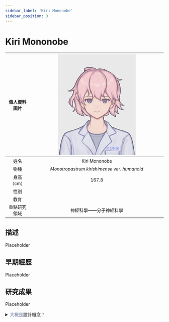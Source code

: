 ```yaml
---
sidebar_label: 'Kiri Mononobe'
sidebar_position: 3
---
```


# Kiri Mononobe

|個人資料圖片|<img src="https://raw.githubusercontent.com/Monoginryoso/ocwiki/44adbc78832afc6575106a937c19e06c4e31424f/static/img/mk-profile.svg" width="60%" />|
|:--:|:--:|
|姓名|Kiri Mononobe|
|物種|*Monotropastrum kirishimense* var. *humanoid*|
|身高（cm）|167.8|
|性別| |
|教育| |
|重點研究領域|神經科學——分子神經科學|

## 描述
  Placeholder

## 早期經歷
  Placeholder

## 研究成果
  Placeholder  

<details>
  <summary><font color="#6779a2">大概是</font>設計概念<font color="#6779a2">？</font></summary>
  Placeholder
</details>